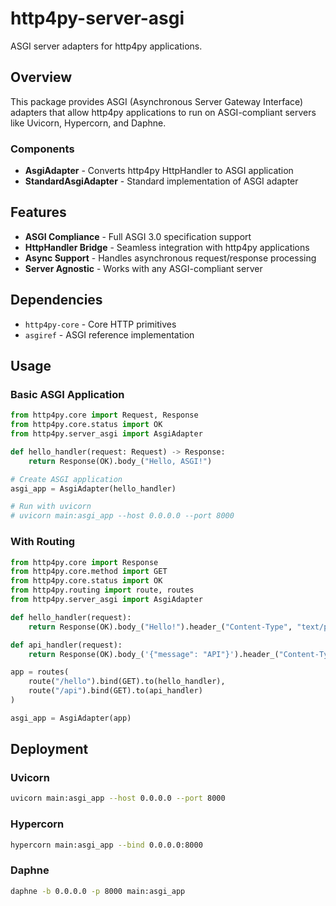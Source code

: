 # http4py-server-asgi

ASGI server adapters for http4py applications.

## Overview

This package provides ASGI (Asynchronous Server Gateway Interface) adapters that allow http4py applications to run on ASGI-compliant servers like Uvicorn, Hypercorn, and Daphne.

### Components
- **AsgiAdapter** - Converts http4py HttpHandler to ASGI application
- **StandardAsgiAdapter** - Standard implementation of ASGI adapter

## Features

- **ASGI Compliance** - Full ASGI 3.0 specification support
- **HttpHandler Bridge** - Seamless integration with http4py applications
- **Async Support** - Handles asynchronous request/response processing
- **Server Agnostic** - Works with any ASGI-compliant server

## Dependencies

- `http4py-core` - Core HTTP primitives
- `asgiref` - ASGI reference implementation

## Usage

### Basic ASGI Application

```python
from http4py.core import Request, Response
from http4py.core.status import OK
from http4py.server_asgi import AsgiAdapter

def hello_handler(request: Request) -> Response:
    return Response(OK).body_("Hello, ASGI!")

# Create ASGI application
asgi_app = AsgiAdapter(hello_handler)

# Run with uvicorn
# uvicorn main:asgi_app --host 0.0.0.0 --port 8000
```

### With Routing

```python
from http4py.core import Response
from http4py.core.method import GET
from http4py.core.status import OK
from http4py.routing import route, routes
from http4py.server_asgi import AsgiAdapter

def hello_handler(request):
    return Response(OK).body_("Hello!").header_("Content-Type", "text/plain")

def api_handler(request):
    return Response(OK).body_('{"message": "API"}').header_("Content-Type", "application/json")

app = routes(
    route("/hello").bind(GET).to(hello_handler),
    route("/api").bind(GET).to(api_handler)
)

asgi_app = AsgiAdapter(app)
```

## Deployment

### Uvicorn
```bash
uvicorn main:asgi_app --host 0.0.0.0 --port 8000
```

### Hypercorn
```bash
hypercorn main:asgi_app --bind 0.0.0.0:8000
```

### Daphne
```bash
daphne -b 0.0.0.0 -p 8000 main:asgi_app
```